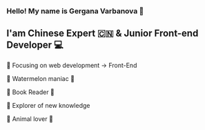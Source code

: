 ### Hello! My name is Gergana Varbanova 👩
## I'am Chinese Expert 🇨🇳 & Junior Front-end Developer :computer:
:dart: Focusing on web development -> Front-End <br>

:watermelon:  Watermelon maniac 🍉 <br>

📘 Book Reader 📘 <br>

:book: Explorer of new knowledge <br>

:dog: Animal lover :panda_face:






